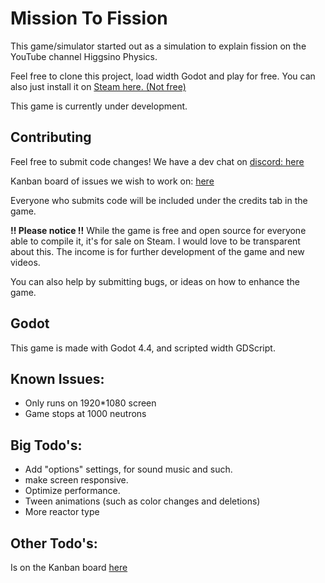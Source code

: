 # Mission To Fission
This game/simulator started out as a simulation to explain fission on the YouTube channel Higgsino Physics. 

Feel free to clone this project, load width Godot and play for free. You can also just install it on [Steam here. (Not free)](https://store.steampowered.com/app/3402730/Mission_To_Fission/)

This game is currently under development.

## Contributing 
Feel free to submit code changes! We have a dev chat on [discord: here](https://discord.gg/ZtZfFED4)

Kanban board of issues we wish to work on: [here](https://github.com/users/ReneTC/projects/4/views/1)

Everyone who submits code will be included under the credits tab in the game. 

**!! Please notice !!** While the game is free and open source for everyone able to compile it, it's for sale on Steam. I would love to be transparent about this. The income is for further development of the game and new videos. 

You can also help by submitting bugs, or ideas on how to enhance the game. 

## Godot 
This game is made with Godot 4.4, and scripted width GDScript.

## Known Issues: 
- Only runs on 1920*1080 screen
- Game stops at 1000 neutrons

## Big Todo's:
- Add "options" settings, for sound music and such.
- make screen responsive.
- Optimize performance.
- Tween animations (such as color changes and deletions)
- More reactor type

## Other Todo's:
Is on the Kanban board [here](https://github.com/users/ReneTC/projects/4/views/1)
